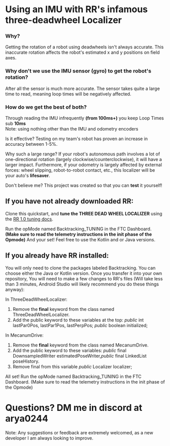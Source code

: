 # Using an IMU with RR's infamous three-deadwheel Localizer

### Why?
Getting the rotation of a robot using deadwheels isn't always accurate.
This inaccurate rotation affects the robot's estimated x and y positions on field axes.


### Why don't we use the IMU sensor (gyro) to get the robot's rotation?
After all the sensor is much more accurate.
The sensor takes quite a large time to read, meaning loop times will be negatively affected.

### How do we get the best of both?

Through reading the IMU infrequently **(from 100ms+)** you keep Loop Times sub **10ms** <br>Note: using nothing other than the IMU and odometry encoders<be>

Is it effective? Testing on my team's robot has proven an increase in accuracy between 1-5%. 

Why such a large range?
If your robot's autonomous path involves a lot of one-directional rotation (largely clockwise/counterclockwise), it will have a larger impact.
Furthermore, if your odometry is largely affected by external forces: wheel slipping, robot-to-robot contact, etc., this localizer will be your auto's **lifesaver**.

Don't believe me? This project was created so that you can **test** it yourself!

## If you have not already downloaded RR:
Clone this quickstart, and **tune the THREE DEAD WHEEL LOCALIZER** using the <a href="https://rr.brott.dev/docs/v1-0/tuning/">RR 1.0 tuning docs</a>.

Run the opMode named Backtracking_TUNING in the FTC Dashboard.
**(Make sure to read the telemetry instructions in the init phase of the Opmode)**
And your set! Feel free to use the Kotlin and or Java versions.

## If you already have RR installed:
You will only need to clone the packages labeled Backtracking. You can choose either the Java or Kotlin version.
Once you transfer it into your own repository,
You will need to make a few changes to RR's files (Will take less than 3 minutes, Android Studio will likely recommend you do these things anyway):

In ThreeDeadWheelLocalizer: 
1. Remove the **final** keyword from the class named ThreeDeadWheelLocalizer. 
2. Add the public keyword to these variables at the top: *public* int lastPar0Pos, lastPar1Pos, lastPerpPos; *public* boolean initialized;

In MecanumDrive: 
1. Remove the **final** keyword from the class named MecanumDrive.
2. Add the public keyword to these variables: *public* final DownsampledWriter estimatedPoseWriter,*public* final LinkedList<Pose2d> poseHistory.
4. Remove final from this variable *public* Localizer localizer;

All set! 
Run the opMode named Backtracking_TUNING in the FTC Dashboard.
(Make sure to read the telemetry instructions in the init phase of the Opmode)

# Questions? DM me in discord at arya0244
Note: Any suggestions or feedback are extremely welcomed, as a new developer I am always looking to improve.
